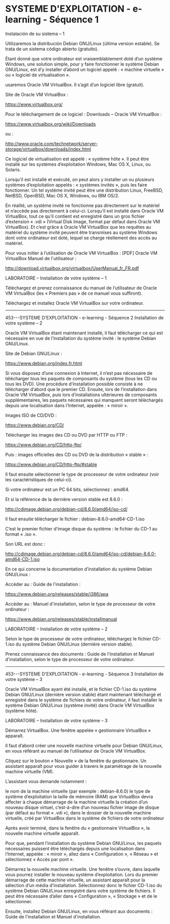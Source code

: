 # SYSTEME D'EXPLOITATION - e-learning - Séquence 1

Instalación de su sistema – 1



Utilizaremos la distribución Debian GNU/Linux (última version estable). Se trata de un sistema código abierto (gratuito).

Étant donné que votre ordinateur est vraisemblablement doté d’un système Windows, une solution simple, pour y faire fonctionner le système Debian GNU/Linux, 
est d’y installer d’abord un logiciel appelé : « machine virtuelle » ou « logiciel de virtualisation ». 

usaremos Oracle VM VirtualBox. Il s’agit d’un logiciel libre (gratuit).

Site de Oracle VM VirtualBox :

https://www.virtualbox.org/

Pour le téléchargement de ce logiciel : Downloads – Oracle VM VirtualBox :

https://www.virtualbox.org/wiki/Downloads

ou :

http://www.oracle.com/technetwork/server-storage/virtualbox/downloads/index.html

Ce logiciel de virtualisation est appelé : « système hôte ». Il peut être installé sur les systèmes d’exploitation Windows, Mac OS X, Linux, ou Solaris.

Lorsqu’il est installé et exécuté, on peut alors y installer un ou plusieurs systèmes d’exploitation appelés : « systèmes invités », puis les faire fonctionner. Un tel système invité peut être une distribution Linux, FreeBSD, NetBSD, OpenBSD, Mac OS X, Windows, ou IBM OS/2.

En réalité, un système invité ne fonctionne pas directement sur le matériel et n’accède pas directement à celui-ci. Lorsqu’il est installé dans Oracle VM VirtualBox, tout ce qu’il contient est enregistré dans un gros fichier d’extension « .vdi » (Virtual Disk Image, format par défaut dans Oracle VM VirtualBox). Et c’est grâce à Oracle VM VirtualBox que les requêtes au matériel du système invité peuvent être transmises au système Windows dont votre ordinateur est doté, lequel se charge réellement des accès au matériel.

Pour vous initier à l’utilisation de Oracle VM VirtualBox : [PDF] Oracle VM VirtualBox Manuel de l'utilisateur :

http://download.virtualbox.org/virtualbox/UserManual_fr_FR.pdf



LABORATOIRE – Installation de votre système – 1



Téléchargez et prenez connaissance du manuel de l’utilisateur de Oracle VM VirtualBox (les « Premiers pas » de ce manuel vous suffiront).

Téléchargez et installez Oracle VM VirtualBox sur votre ordinateur.


---
453---SYSTEME D'EXPLOITATION - e-learning - Séquence 2
Installation de votre système – 2



Oracle VM VirtualBox étant maintenant installé, il faut télécharger ce qui est nécessaire en vue de l’installation du système invité : le système Debian GNU/Linux.

Site de Debian GNU/Linux :

https://www.debian.org/index.fr.html

Si vous disposez d’une connexion à Internet, il n’est pas nécessaire de télécharger tous les paquets de composants du système (tous les CD ou tous les DVD). Une procédure d’installation possible consiste à ne télécharger d’abord que le premier CD. Ensuite, lors de l’installation dans Oracle VM VirtualBox, puis lors d’installations ultérieures de composants supplémentaires, les paquets nécessaires qui manquent seront téléchargés depuis une localisation dans l’Internet, appelée : « miroir ».

Images ISO de CD/DVD :

https://www.debian.org/CD/

Télécharger les images des CD ou DVD par HTTP ou FTP :

https://www.debian.org/CD/http-ftp/

Puis : images officielles des CD ou DVD de la distribution « stable » :

https://www.debian.org/CD/http-ftp/#stable

Il faut ensuite sélectionner le type de processeur de votre ordinateur (voir les caractéristiques de celui-ci).

Si votre ordinateur est un PC 64 bits, sélectionnez : amd64.

Et si la référence de la dernière version stable est 8.6.0 :

http://cdimage.debian.org/debian-cd/8.6.0/amd64/iso-cd/

Il faut ensuite télécharger le fichier : debian-8.6.0-amd64-CD-1.iso

C’est le premier fichier d’image disque du système : le fichier du CD-1 au format « .iso ».

Son URL est donc :

http://cdimage.debian.org/debian-cd/8.6.0/amd64/iso-cd/debian-8.6.0-amd64-CD-1.iso

En ce qui concerne la documentation d’installation du système Debian GNU/Linux :

Accéder au : Guide de l'installation :

https://www.debian.org/releases/stable/i386/apa

Accéder au : Manuel d'installation, selon le type de processeur de votre ordinateur :

https://www.debian.org/releases/stable/installmanual



LABORATOIRE – Installation de votre système – 2



Selon le type de processeur de votre ordinateur, téléchargez le fichier CD-1.iso du système Debian GNU/Linux (dernière version stable).

Prenez connaissance des documents : Guide de l'installation et Manuel d'installation, selon le type de processeur de votre ordinateur.




---


453---SYSTEME D'EXPLOITATION - e-learning - Séquence 3
Installation de votre système – 3



Oracle VM VirtualBox ayant été installé, et le fichier CD-1.iso du système Debian GNU/Linux (dernière version stable) étant maintenant téléchargé et enregistré dans le système de fichiers de votre ordinateur, il faut installer le système Debian GNU/Linux (système invité) dans Oracle VM VirtualBox (système hôte).



LABORATOIRE – Installation de votre système – 3



Démarrez VirtualBox. Une fenêtre appelée « gestionnaire VirtualBox » apparaît.

Il faut d’abord créer une nouvelle machine virtuelle pour Debian GNU/Linux, en vous référant au manuel de l’utilisateur de Oracle VM VirtualBox.

Cliquez sur le bouton « Nouvelle » de la fenêtre du gestionnaire. Un assistant apparaît pour vous guider à travers le paramétrage de la nouvelle machine virtuelle (VM).

L’assistant vous demande notamment :

le nom de la machine virtuelle (par exemple : debian-8.6.0)
le type de système d’exploitation
la taille de mémoire (RAM) que VirtualBox devra affecter à chaque démarrage de la machine virtuelle
la création d’un nouveau disque virtuel, c’est-à-dire d’un nouveau fichier image de disque (par défaut au format « .vdi »), dans le dossier de la nouvelle machine virtuelle, créé par VirtualBox dans le système de fichiers de votre ordinateur

Après avoir terminé, dans la fenêtre du « gestionnaire VirtualBox », la nouvelle machine virtuelle apparaît.

Pour que, pendant l’installation du système Debian GNU/Linux, les paquets nécessaires puissent être téléchargés depuis une localisation dans l’Internet, appelée : « miroir », allez dans « Configuration », « Réseau » et sélectionnez « Accès par pont ».

Démarrez la nouvelle machine virtuelle. Une fenêtre s’ouvre, dans laquelle vous pourrez installer le nouveau système d’exploitation. Lors du premier démarrage de cette machine virtuelle, un assistant apparaît pour la sélection d’un média d’installation. Sélectionnez donc le fichier CD-1.iso du système Debian GNU/Linux enregistré dans votre système de fichiers. Il peut être nécessaire d’aller dans « Configuration », « Stockage » et de le sélectionner.

Ensuite, installez Debian GNU/Linux, en vous référant aux documents : Guide de l'installation et Manuel d'installation.




